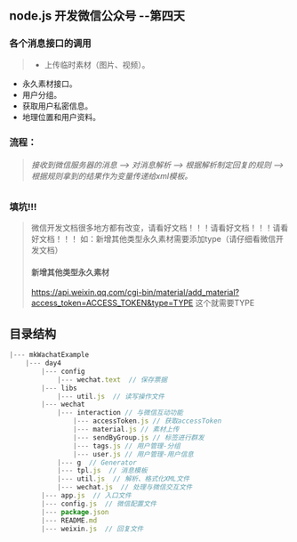 ## node.js 开发微信公众号 --第四天
### 各个消息接口的调用
> * 上传临时素材（图片、视频）。
  * 永久素材接口。
  * 用户分组。
  * 获取用户私密信息。
  * 地理位置和用户资料。

### 流程：
> ###### 接收到微信服务器的消息 --> 对消息解析 --> 根据解析制定回复的规则 --> 根据规则拿到的结果作为变量传递给xml模板。

### 填坑!!!
> 微信开发文档很多地方都有改变，请看好文档！！！请看好文档！！！请看好文档！！！ 如：新增其他类型永久素材需要添加type（请仔细看微信开发文档）
> #### 新增其他类型永久素材
> https://api.weixin.qq.com/cgi-bin/material/add_material?access_token=ACCESS_TOKEN&type=TYPE  这个就需要TYPE

## 目录结构
```js
|--- mkWachatExample
    |--- day4
        |--- config
            |--- wechat.text  // 保存票据
        |--- libs
            |--- util.js  // 读写操作文件
        |--- wechat
            |--- interaction // 与微信互动功能
                |--- accessToken.js // 获取accessToken
                |--- material.js // 素材上传
                |--- sendByGroup.js // 标签进行群发
                |--- tags.js // 用户管理-分组
                |--- user.js // 用户管理-用户信息
            |--- g  // Generator
            |--- tpl.js  // 消息模板
            |--- util.js  // 解析、格式化XML文件
            |--- wechat.js  // 处理与微信交互文件
        |--- app.js  // 入口文件
        |--- config.js  // 微信配置文件
        |--- package.json
        |--- README.md
        |--- weixin.js  // 回复文件
```